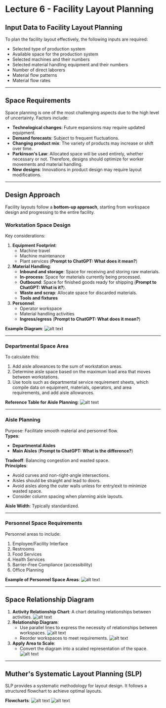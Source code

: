 # Lecture 6 - Facility Layout Planning

## Input Data to Facility Layout Planning

To plan the facility layout effectively, the following inputs are required:
* Selected type of production system
* Available space for the production system
* Selected machines and their numbers
* Selected material handling equipment and their numbers
* Number of direct laborers
* Material flow patterns
* Material flow rates

---

## Space Requirements

Space planning is one of the most challenging aspects due to the high level of uncertainty. Factors include:
* **Technological changes**: Future expansions may require updated equipment.
* **Demand forecasts**: Subject to frequent fluctuations.
* **Changing product mix**: The variety of products may increase or shift over time.
* **Parkinson's Law**: Allocated space will be used entirely, whether necessary or not. Therefore, designs should optimize for worker movements and material handling.
* **New designs**: Innovations in product design may require layout modifications.

---

## Design Approach

Facility layouts follow a **bottom-up approach**, starting from workspace design and progressing to the entire facility.

### Workstation Space Design
Key considerations:
1. **Equipment Footprint**:
   * Machine travel
   * Machine maintenance
   * Plant services (**Prompt to ChatGPT: What does it mean?**)
2. **Material Handling**:
   * **Inbound and storage**: Space for receiving and storing raw materials.
   * **In-process**: Space for materials currently being processed.
   * **Outbound**: Space for finished goods ready for shipping (**Prompt to ChatGPT: What is it?**).
   * **Waste and scrap**: Allocate space for discarded materials.
   * **Tools and fixtures**
3. **Personnel**:
   * Operator workspace
   * Material handling activities
   * **Ingress/egress** (**Prompt to ChatGPT: What does it mean?**)

**Example Diagram**:
![alt text](image-14.png)

---

### Departmental Space Area

To calculate this:
1. Add aisle allowances to the sum of workstation areas.
2. Determine aisle space based on the maximum load area that moves between workstations.
3. Use tools such as departmental service requirement sheets, which compile data on equipment, materials, operators, and area requirements, and add aisle allowances.

**Reference Table for Aisle Planning**:
![alt text](image-15.png)

---

### Aisle Planning

Purpose: Facilitate smooth material and personnel flow.  
**Types**:
* **Departmental Aisles**
* **Main Aisles** (**Prompt to ChatGPT: What is the difference?**)

**Tradeoff**: Balancing congestion and wasted space.  
**Principles**:
* Avoid curves and non-right-angle intersections.
* Aisles should be straight and lead to doors.
* Avoid aisles along the outer walls unless for entry/exit to minimize wasted space.
* Consider column spacing when planning aisle layouts.

**Aisle Width**: Typically standardized.

---

### Personnel Space Requirements

Personnel areas to include:
1. Employee/Facility Interface
2. Restrooms
3. Food Services
4. Health Services
5. Barrier-Free Compliance (accessibility)
6. Office Planning

**Example of Personnel Space Areas**:
![alt text](image-16.png)

---

## Space Relationship Diagram

1. **Activity Relationship Chart**: A chart detailing relationships between activities.
   ![alt text](image-17.png)
2. **Relationship Diagram**:
   * Use parallel lines to express the necessity of relationships between workspaces.
   ![alt text](image-19.png)
   * Reorder workspaces to meet requirements.
   ![alt text](image-20.png)
3. **Apply Area to Scale**:
   * Convert the diagram into a scaled representation of the space.
   ![alt text](image-21.png)

---

## Muther's Systematic Layout Planning (SLP)

SLP provides a systematic methodology for layout design. It follows a structured flowchart to achieve optimal layouts.

**Flowcharts**:
![alt text](image-22.png)
![alt text](image-23.png)
